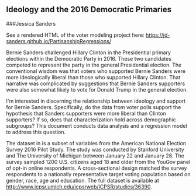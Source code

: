 ## Ideology and the 2016 Democratic Primaries

###Jessica Sanders

See a rendered HTML of the voter modeling project here:  https://jd-sanders.github.io/PartisanshipRegressions/

Bernie Sanders challenged Hillary Clinton in the Presidential primary elections within the Democratic Party in 2016. These two candidates competed to represent the party in the general Presidential election. The conventional wisdom was that voters who supported Bernie Sanders were more ideologically liberal than those who supported Hillary Clinton. That narrative was complicated by suggestions that Bernie Sanders supporters were also somewhat likely to vote for Donald Trump in the general election.

I'm interested in discerning the relationship between ideology and support for Bernie Sanders. Specifically, do the data from voter polls support the hypothesis that Sanders supporters were more liberal than Clinton supporters? If so, does that characterization hold across demographic subgroups? This document conducts data analysis and a regression model to address this question.

The dataset in is a subset of variables from the American National Election Survey 2016 Pilot Study. The study was conducted by Stanford University and The University of Michigan between January 22 and January 28. The survey sampled 1200 U.S. citizens aged 18 and older from the YouGov panel of opt-in online respondents. A cross-sectional design matched the survey respondents to a nationally representative target voting population based on gender, race, age and education. The full dataset is available at http://www.icpsr.umich.edu/icpsrweb/ICPSR/studies/36390.
